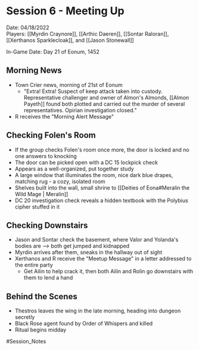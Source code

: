 # Session 6 - Meeting Up

Date: 04/18/2022  
Players: [[Myrdin Craynore]], [[Arthic Daeren]], [[Sontar Raloran]], [[Xerthanos Sparklecloak]], and [[Jason Stonewall]]  

In-Game Date: Day 21 of Eonum, 1452

## Morning News
- Town Crier news, morning of 21st of Eonum
	- "Extra! Extra! Suspect of keep attack taken into custody. Representative challenger and owner of Almon's Almonds, [[Almon Payeth]] found both plotted and carried out the murder of several representatives. Opirian investigation closed."
- R receives the "Morning Alert Message"

## Checking Folen's Room
- If the group checks Folen's room once more, the door is locked and no one answers to knocking
- The door can be picked open with a DC 15 lockpick check
- Appears as a well-organized, put together study
- A large window that illuminates the room, nice dark blue drapes, matching rug - a cozy, isolated room
- Shelves built into the wall, small shrine to [[Deities of Eona#Meralin the Wild Mage | Meralin]]
- DC 20 investigation check reveals a hidden textbook with the Polybius cipher stuffed in it

## Checking Downstairs
- Jason and Sontar check the basement, where Valor and Yolanda's bodies are --> both get jumped and kidnapped 
- Myrdin arrives after them, sneaks in the hallway out of sight
- Xerthanos and R receive the "Meetup Message" in a letter addressed to the entire party
	- Get Ailin to help crack it, then both Ailin and Rolin go downstairs with them to lend a hand

## Behind the Scenes
- Thestros leaves the wing in the late morning, heading into dungeon secretly 
- Black Rose agent found by Order of Whispers and killed
- Ritual begins midday

#Session_Notes